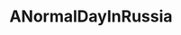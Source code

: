 ---
title: ANormalDayInRussia
crosslinks:
- livven
- youtubefactsbot
- anti_gif_bot
- CredibilityBot
- tmsbmeta
- u_imguralbumbot
- WTF
- slavs_squatting
- pics
- russia
- gifs
- ShitAmericansSay
- autotldr
- photoshopbattles
- autourbanbot
- hmmm
- bestof
- funny
- SubAutoCorrectBot
- rant
---